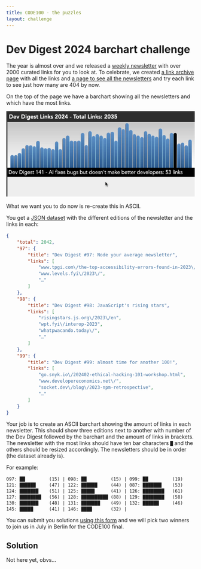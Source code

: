 ```yaml
---
title: CODE100 - the puzzles 
layout: challenge
---
```


# Dev Digest 2024 barchart challenge

The year is almost over and we released a [weekly newsletter](https://wearedevelopers.com/newsletter) with over 2000 curated links for you to look at. To celebrate, we created [a link archive page](https://devrel.wearedevelopers.com/devdigest2024/) with all the links and [a page to see all the newsletters](https://devrel.wearedevelopers.com/devdigest2024/data.html) and try each link to see just how many are 404 by now.

On the top of the page we have a barchart showing all the newsletters and which have the most links. 

![screen recording of the interactive bar chart in action](barchart.gif)

What we want you to do now is re-create this in ASCII. 

You get a [JSON dataset](https://puzzles.code100.dev/puzzles/dev-digest-2024/newsletterarchive2024.json) with the different editions of the newsletter and the links in each:

```json
{
    "total": 2042,
    "97": {
        "title": "Dev Digest #97: Node your average newsletter",
        "links": [
            "www.tpgi.com\/the-top-accessibility-errors-found-in-2023\/",
            "www.levels.fyi\/2023\/",
            "…"
        ]
    },
    "98": {
        "title": "Dev Digest #98: JavaScript's rising stars",
        "links": [
            "risingstars.js.org\/2023\/en",
            "wpt.fyi\/interop-2023",
            "whatpwacando.today\/",
            "…"
        ]
    },
    "99": {
        "title": "Dev Digest #99: almost time for another 100!",
        "links": [
            "go.snyk.io\/202402-ethical-hacking-101-workshop.html",
            "www.developereconomics.net\/",
            "socket.dev\/blog\/2023-npm-retrospective",
            "…"
        ]
    }
}
```

Your job is to create an ASCII barchart showing the amount of links in each newsletter. This should show three editions next to another with number of the Dev Digest followed by the barchart and the amount of links in brackets. The newsletter with the most links should have ten bar characters `█` and the others should be resized accordingly. The newsletters should be in order (the dataset already is).

For example: 

```
097: ██         (15) | 098: ██         (15) | 099: ██         (19)
121: ██████     (47) | 122: ██████     (44) | 087: ███████    (53)
124: ███████    (51) | 125: █████      (41) | 126: ████████   (61)
127: ████████   (56) | 128: ██████████ (88) | 129: ████████   (58)
130: ███████    (48) | 131: ███████    (49) | 132: ██████     (46)
145: █████      (41) | 146: ████       (32) | 
```

You can submit you solutions [using this form]() and we will pick two winners to join us in July in Berlin for the CODE100 final.

<!-- details -->
<!-- summary -->
## Solution 
<!-- endsummary -->

Not here yet, obvs…

<!-- enddetails -->